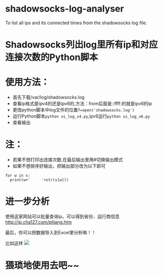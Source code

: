 # shadowsocks-log-analyser
To list all ips and its connected times from the shadowsocks log file.

# Shadowsocks列出log里所有ip和对应连接次数的Python脚本

# 使用方法：
- 首先下载/var/log/shadowsocks.log
- 查看ip格式是ipv4的还是ipv6的,方法：from后面是::ffff:的就是ipv6的ip
- 更改python脚本中log文件的位置`f=open('shadowsocks.log')`
- 运行Python脚本`python ss_log_v4.py`,ipv6运行`python ss_log_v6.py`
- 查看输出

# 注：
- 若果不想打印出连接次数,在最后输出里用#切换输出模式
- 如果不想排序好输出，把输出部分改为以下即可
```
for w in s:
  print(w+'		'+str(s[w]))
```
# 进一步分析
使用这家网站可以批量查询ip，可以得到省份、运行商信息
http://ip.cha127.com/piliang.htm

最后，你可以把数据导入到Excel里分析嘛！！

比如这样
![](http://i.imgur.com/z4sDFtF.png?1)

# 猥琐地使用去吧~~

